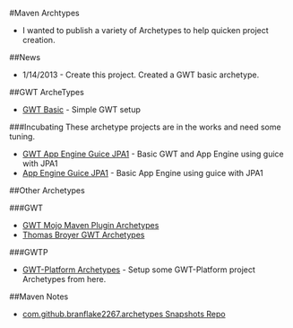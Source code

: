 #Maven Archtypes
* I wanted to publish a variety of Archetypes to help quicken project creation.


##News
* 1/14/2013 - Create this project. Created a GWT basic archetype. 


##GWT ArcheTypes
* [GWT Basic](https://github.com/branflake2267/Archetypes/tree/master/archetypes/gwt-basic) - Simple GWT setup

###Incubating
These archetype projects are in the works and need some tuning. 

* [GWT App Engine Guice JPA1](https://github.com/branflake2267/Archetypes/tree/master/archetypes/gwt-appengine-guice-jpa1) - Basic GWT and App Engine using guice with JPA1
* [App Engine Guice JPA1](https://github.com/branflake2267/Archetypes/tree/master/archetypes/appengine-guice-jpa1) - Basic App Engine using guice with JPA1



##Other Archetypes

###GWT
* [GWT Mojo Maven Plugin Archetypes](http://mojo.codehaus.org/gwt-maven-plugin/user-guide/archetype.html)
* [Thomas Broyer GWT Archetypes](https://github.com/tbroyer/gwt-maven-archetypes)

###GWTP
* [GWT-Platform Archetypes](https://github.com/ArcBees/ArcBees-tools/tree/master/archetypes) - Setup some GWT-Platform project Archetypes from here.


##Maven Notes
* [com.github.branflake2267.archetypes Snapshots Repo](https://oss.sonatype.org/content/repositories/snapshots/com/github/branflake2267/archetypes/)